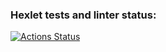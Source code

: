 ### Hexlet tests and linter status:
[![Actions Status](https://github.com/crumblefive/frontend-project-46/actions/workflows/hexlet-check.yml/badge.svg)](https://github.com/crumblefive/frontend-project-46/actions)